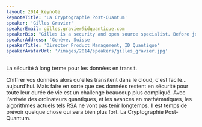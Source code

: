 ```yaml
---
layout: 2014_keynote
keynoteTitle: 'La Cryptographie Post-Quantum'
speaker: 'Gilles Gravier'
speakerEmail: gilles.gravier@idquantique.com
speakerBio: "Gilles is a security and open source specialist. Before joining ID Quantique, he was chief technology strategist for security and open source at Sun Microsystems, advising the largest accounts globally on their IT security strategy as well as their open source activities. He moved on to develop global market and business development strategies for open source and security in the public sector still at Sun and then Oracle.  He has been active in the lobbying activities, in particular for these companies, around cryptography, DRM, and open standards.\n\nGilles is now Director of Product Management for the Quantum Random Number Generators, as well as the Network Security and Quantum Key Distribution product lines at ID Quantique, a company that is the leader in high-performance multi-protocol network encryption based on conventional and quantum technologies, and aiming at providing future-proof encryption for time sensitive data.\n\nGilles was born in 1965 in France, is a dual French and Swiss citizen, and graduated in 1989 from ENSTA ParisTech with an MS degree, majoring in formal computer systems design. He is a CISSP. He also teaches in several universities in Western Switzerland, in particular around digital marketing and social media strategies."
speakerAddress: 'Genève, Suisse'
speakerTitle: 'Director Product Management, ID Quantique'
speakerAvatarUrl: '/images/2014/speakers/gilles_gravier.jpg'
---
```


La sécurité à long terme pour les données en transit. 

Chiffrer vos données alors qu'elles transitent dans le cloud, c'est facile... aujourd'hui. Mais faire en sorte que ces données restent en sécurité pour toute leur durée de vie est un challenge beaucoup plus compliqué. Avec l'arrivée des ordinateurs quantiques, et les avances en mathématiques, les algorithmes actuels tels RSA ne vont pas tenir longtemps. Il est temps de prévoir quelque chose qui sera bien plus fort. La Cryptographie Post-Quantum.